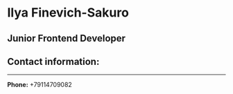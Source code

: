 # Ilya Finevich-Sakuro
## Junior Frontend Developer
## Contact information:
********
**Phone:** +79114709082